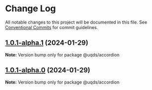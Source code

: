 # Change Log

All notable changes to this project will be documented in this file.
See [Conventional Commits](https://conventionalcommits.org) for commit guidelines.

## [1.0.1-alpha.1](https://github.com/uq-its-ss/design-system/compare/@uqds/accordion@1.0.1-alpha.0...@uqds/accordion@1.0.1-alpha.1) (2024-01-29)

**Note:** Version bump only for package @uqds/accordion

## [1.0.1-alpha.0](https://github.com/uq-its-ss/design-system/compare/@uqds/accordion@1.0.0...@uqds/accordion@1.0.1-alpha.0) (2024-01-29)

**Note:** Version bump only for package @uqds/accordion
